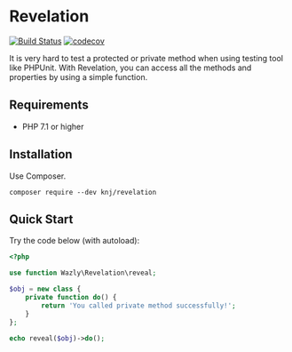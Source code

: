 # Revelation

[![Build Status](https://travis-ci.org/KNJ/revelation.svg?branch=master)](https://travis-ci.org/KNJ/revelation)
[![codecov](https://codecov.io/gh/KNJ/revelation/branch/master/graph/badge.svg)](https://codecov.io/gh/KNJ/revelation)

It is very hard to test a protected or private method when using testing tool like PHPUnit. With Revelation, you can access all the methods and properties by using a simple function.

## Requirements

- PHP 7.1 or higher

## Installation

Use Composer.

```
composer require --dev knj/revelation
```

## Quick Start

Try the code below (with autoload):

```php
<?php

use function Wazly\Revelation\reveal;

$obj = new class {
    private function do() {
        return 'You called private method successfully!';
    }
};

echo reveal($obj)->do();
```
